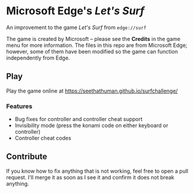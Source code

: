 # Microsoft Edge's *Let's Surf*
An improvement to the game *Let's Surf* from ``edge://surf``

The game is created by Microsoft – please see the **Credits** in the game menu for more information. The files in this repo are from Microsoft Edge; however, some of them have been modified so the game can function independently from Edge.

## Play
Play the game online at https://seethathuman.github.io/surfchallenge/

### Features
- Bug fixes for controller and controller cheat support
- Invisibility mode (press the konami code on either keyboard or controller)
- Controller cheat codes
  
## Contribute
If you know how to fix anything that is not working, feel free to open a pull request. I'll merge it as soon as I see it and confirm it does not break anything.
